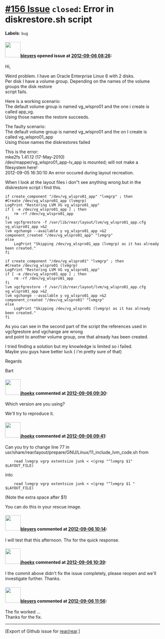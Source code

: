 [\#156 Issue](https://github.com/rear/rear/issues/156) `closed`: Error in diskrestore.sh script
===============================================================================================

**Labels**: `bug`

#### <img src="https://avatars.githubusercontent.com/u/1671993?v=4" width="50">[bleyers](https://github.com/bleyers) opened issue at [2012-09-06 08:26](https://github.com/rear/rear/issues/156):

Hi,

Weird problem. I have an Oracle Enterprise Linux 6 with 2 disks.  
Per disk I have a volume group. Depending on the names of the volume
groups the disk restore  
script fails.

Here is a working scenario:  
The default volume group is named vg\_wlspro01 and the one i create is
called app\_vg.  
Using those names the restore succeeds.

The faulty scenario:  
The default volume group is named vg\_wlspro01 and the on I create is
called vg\_wlspro01\_app  
Using those names the diskrestores failed

This is the error:  
mke2fs 1.41.12 (17-May-2010)  
/dev/mapper/vg\_wlspro01\_app-lv\_app is mounted; will not make a
filesystem here!  
2012-09-05 16:30:10 An error occured during layout recreation.

When I look at the layout files i don"t see anything wrong but in the
diskrestore script i find this.

    if create_component "/dev/vg_wlspro01_app" "lvmgrp" ; then
    #Create /dev/vg_wlspro01_app (lvmgrp)
    LogPrint "Restoring LVM VG vg_wlspro01_app"
    if [ -e /dev/vg_wlspro01_app ] ; then
        rm -rf /dev/vg_wlspro01_app
    fi
    lvm vgcfgrestore -f /var/lib/rear/layout/lvm/vg_wlspro01_app.cfg vg_wlspro01_app >&2
    lvm vgchange --available y vg_wlspro01_app >&2
    component_created "/dev/vg_wlspro01_app" "lvmgrp"
    else
        LogPrint "Skipping /dev/vg_wlspro01_app (lvmgrp) as it has already been created."
    fi

    if create_component "/dev/vg_wlspro01" "lvmgrp" ; then
    #Create /dev/vg_wlspro01 (lvmgrp)
    LogPrint "Restoring LVM VG vg_wlspro01_app"
    if [ -e /dev/vg_wlspro01_app ] ; then
        rm -rf /dev/vg_wlspro01_app
    fi
    lvm vgcfgrestore -f /var/lib/rear/layout/lvm/vg_wlspro01_app.cfg vg_wlspro01_app >&2
    lvm vgchange --available y vg_wlspro01_app >&2
    component_created "/dev/vg_wlspro01" "lvmgrp"
    else
        LogPrint "Skipping /dev/vg_wlspro01 (lvmgrp) as it has already been created."
    fi

As you can see in the second part of the script the references used in
vgcfgrestore and vgchange are wrong  
and point to another volume group, one that already has been created.

I tried finding a solution but my knowledge is limited so i failed.  
Maybe you guys have better luck ( i'm pretty sure of that)

Regards

Bart

#### <img src="https://avatars.githubusercontent.com/u/783473?v=4" width="50">[jhoekx](https://github.com/jhoekx) commented at [2012-09-06 09:30](https://github.com/rear/rear/issues/156#issuecomment-8327138):

Which version are you using?

We'll try to reproduce it.

#### <img src="https://avatars.githubusercontent.com/u/783473?v=4" width="50">[jhoekx](https://github.com/jhoekx) commented at [2012-09-06 09:41](https://github.com/rear/rear/issues/156#issuecomment-8327347):

Can you try to change line 77 in
usr/share/rear/layout/prepare/GNU/Linux/11\_include\_lvm\_code.sh from

        read lvmgrp vgrp extentsize junk < <(grep "^lvmgrp $1" $LAYOUT_FILE)

into

        read lvmgrp vgrp extentsize junk < <(grep "^lvmgrp $1 " $LAYOUT_FILE)

(Note the extra space after $1)

You can do this in your rescue image.

#### <img src="https://avatars.githubusercontent.com/u/1671993?v=4" width="50">[bleyers](https://github.com/bleyers) commented at [2012-09-06 10:14](https://github.com/rear/rear/issues/156#issuecomment-8327986):

I will test that this afternoon. Thx for the quick response.

#### <img src="https://avatars.githubusercontent.com/u/783473?v=4" width="50">[jhoekx](https://github.com/jhoekx) commented at [2012-09-06 10:39](https://github.com/rear/rear/issues/156#issuecomment-8328506):

I the commit above didn't fix the issue completely, please reopen and
we'll investigate further. Thanks.

#### <img src="https://avatars.githubusercontent.com/u/1671993?v=4" width="50">[bleyers](https://github.com/bleyers) commented at [2012-09-06 11:56](https://github.com/rear/rear/issues/156#issuecomment-8329888):

The fix worked ...  
Thanks for the fix.

------------------------------------------------------------------------

\[Export of Github issue for
[rear/rear](https://github.com/rear/rear).\]
